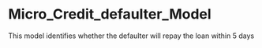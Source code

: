# Micro_Credit_defaulter_Model
This model identifies whether the defaulter will repay the loan within 5 days
